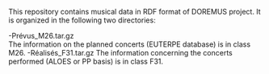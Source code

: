 This repository contains musical data in RDF format of DOREMUS project. It is organized in the following two directories:

-Prévus_M26.tar.gz	
	The information on the planned concerts (EUTERPE database) is in class M26.
-Réalisés_F31.tar.gz
	The information concerning the concerts performed (ALOES or PP basis) is in class F31.


